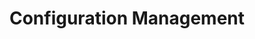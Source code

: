 ---
title: Configuration Management
alias: ['applications/salt/','applications/ansible/','applications/puppet/','applications/chef/']
show_in_lists: true
---